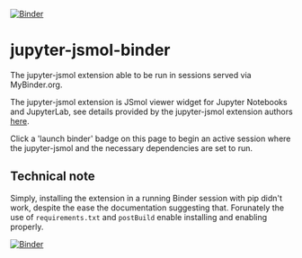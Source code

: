 [![Binder](https://mybinder.org/badge_logo.svg)](https://mybinder.org/v2/gh/fomightez/jupyter-jsmol-binder/master?filepath=index.ipynb)


# jupyter-jsmol-binder
The jupyter-jsmol extension able to be run in sessions served via MyBinder.org.

The jupyter-jsmol extension is JSmol viewer widget for Jupyter Notebooks and JupyterLab, see details provided by the jupyter-jsmol extension authors [here](https://github.com/fekad/jupyter-jsmol).

Click a 'launch binder' badge on this page to begin an active session where the jupyter-jsmol and the necessary dependencies are set to run.



Technical note
--------------

Simply, installing the extension in a running Binder session with pip didn't work, despite the ease the documentation suggesting that. Forunately the use of `requirements.txt` and `postBuild` enable installing and enabling properly.

[![Binder](https://mybinder.org/badge_logo.svg)](https://mybinder.org/v2/gh/fomightez/jupyter-jsmol-binder/master?filepath=index.ipynb)